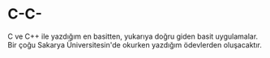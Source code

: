 # C-C-
C ve C++ ile yazdığım en basitten, yukarıya doğru giden basit uygulamalar. Bir çoğu Sakarya Üniversitesin'de okurken yazdığım ödevlerden oluşacaktır.
